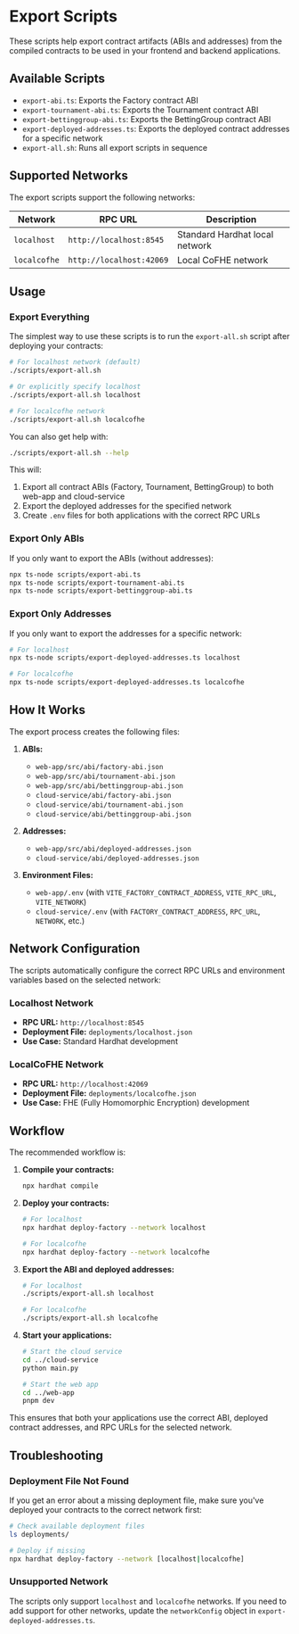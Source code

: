 # Export Scripts

These scripts help export contract artifacts (ABIs and addresses) from the compiled contracts to be used in your frontend and backend applications.

## Available Scripts

- `export-abi.ts`: Exports the Factory contract ABI
- `export-tournament-abi.ts`: Exports the Tournament contract ABI
- `export-bettinggroup-abi.ts`: Exports the BettingGroup contract ABI
- `export-deployed-addresses.ts`: Exports the deployed contract addresses for a specific network
- `export-all.sh`: Runs all export scripts in sequence

## Supported Networks

The export scripts support the following networks:

| Network     | RPC URL                | Description                    |
|-------------|------------------------|--------------------------------|
| `localhost` | `http://localhost:8545` | Standard Hardhat local network |
| `localcofhe`| `http://localhost:42069`| Local CoFHE network           |

## Usage

### Export Everything

The simplest way to use these scripts is to run the `export-all.sh` script after deploying your contracts:

```bash
# For localhost network (default)
./scripts/export-all.sh

# Or explicitly specify localhost
./scripts/export-all.sh localhost

# For localcofhe network
./scripts/export-all.sh localcofhe
```

You can also get help with:
```bash
./scripts/export-all.sh --help
```

This will:
1. Export all contract ABIs (Factory, Tournament, BettingGroup) to both web-app and cloud-service
2. Export the deployed addresses for the specified network
3. Create `.env` files for both applications with the correct RPC URLs

### Export Only ABIs

If you only want to export the ABIs (without addresses):

```bash
npx ts-node scripts/export-abi.ts
npx ts-node scripts/export-tournament-abi.ts
npx ts-node scripts/export-bettinggroup-abi.ts
```

### Export Only Addresses

If you only want to export the addresses for a specific network:

```bash
# For localhost
npx ts-node scripts/export-deployed-addresses.ts localhost

# For localcofhe
npx ts-node scripts/export-deployed-addresses.ts localcofhe
```

## How It Works

The export process creates the following files:

1. **ABIs:**
   - `web-app/src/abi/factory-abi.json`
   - `web-app/src/abi/tournament-abi.json`
   - `web-app/src/abi/bettinggroup-abi.json`
   - `cloud-service/abi/factory-abi.json`
   - `cloud-service/abi/tournament-abi.json`
   - `cloud-service/abi/bettinggroup-abi.json`

2. **Addresses:**
   - `web-app/src/abi/deployed-addresses.json`
   - `cloud-service/abi/deployed-addresses.json`

3. **Environment Files:**
   - `web-app/.env` (with `VITE_FACTORY_CONTRACT_ADDRESS`, `VITE_RPC_URL`, `VITE_NETWORK`)
   - `cloud-service/.env` (with `FACTORY_CONTRACT_ADDRESS`, `RPC_URL`, `NETWORK`, etc.)

## Network Configuration

The scripts automatically configure the correct RPC URLs and environment variables based on the selected network:

### Localhost Network
- **RPC URL:** `http://localhost:8545`
- **Deployment File:** `deployments/localhost.json`
- **Use Case:** Standard Hardhat development

### LocalCoFHE Network
- **RPC URL:** `http://localhost:42069`
- **Deployment File:** `deployments/localcofhe.json`
- **Use Case:** FHE (Fully Homomorphic Encryption) development

## Workflow

The recommended workflow is:

1. **Compile your contracts:**
   ```bash
   npx hardhat compile
   ```

2. **Deploy your contracts:**
   ```bash
   # For localhost
   npx hardhat deploy-factory --network localhost
   
   # For localcofhe
   npx hardhat deploy-factory --network localcofhe
   ```

3. **Export the ABI and deployed addresses:**
   ```bash
   # For localhost
   ./scripts/export-all.sh localhost
   
   # For localcofhe
   ./scripts/export-all.sh localcofhe
   ```

4. **Start your applications:**
   ```bash
   # Start the cloud service
   cd ../cloud-service
   python main.py

   # Start the web app
   cd ../web-app
   pnpm dev
   ```

This ensures that both your applications use the correct ABI, deployed contract addresses, and RPC URLs for the selected network.

## Troubleshooting

### Deployment File Not Found
If you get an error about a missing deployment file, make sure you've deployed your contracts to the correct network first:

```bash
# Check available deployment files
ls deployments/

# Deploy if missing
npx hardhat deploy-factory --network [localhost|localcofhe]
```

### Unsupported Network
The scripts only support `localhost` and `localcofhe` networks. If you need to add support for other networks, update the `networkConfig` object in `export-deployed-addresses.ts`. 